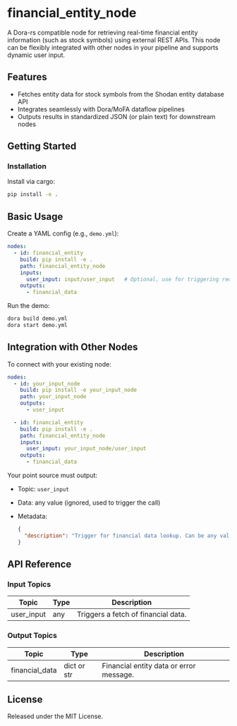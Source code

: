 # financial_entity_node

A Dora-rs compatible node for retrieving real-time financial entity information (such as stock symbols) using external REST APIs. This node can be flexibly integrated with other nodes in your pipeline and supports dynamic user input.

## Features
- Fetches entity data for stock symbols from the Shodan entity database API
- Integrates seamlessly with Dora/MoFA dataflow pipelines
- Outputs results in standardized JSON (or plain text) for downstream nodes

## Getting Started

### Installation
Install via cargo:
```bash
pip install -e .
```

## Basic Usage

Create a YAML config (e.g., `demo.yml`):

```yaml
nodes:
  - id: financial_entity
    build: pip install -e .
    path: financial_entity_node
    inputs:
      user_input: input/user_input   # Optional, use for triggering requests
    outputs:
      - financial_data
```

Run the demo:

```bash
dora build demo.yml
dora start demo.yml
```

## Integration with Other Nodes

To connect with your existing node:

```yaml
nodes:
  - id: your_input_node
    build: pip install -e your_input_node
    path: your_input_node
    outputs:
      - user_input

  - id: financial_entity
    build: pip install -e .
    path: financial_entity_node
    inputs:
      user_input: your_input_node/user_input
    outputs:
      - financial_data
```

Your point source must output:

* Topic: `user_input`
* Data: any value (ignored, used to trigger the call)
* Metadata:

  ```json
  {
    "description": "Trigger for financial data lookup. Can be any value."
  }
  ```

## API Reference

### Input Topics

| Topic      | Type   | Description                        |
|------------|--------|------------------------------------|
| user_input | any    | Triggers a fetch of financial data. |

### Output Topics

| Topic           | Type         | Description                              |
|-----------------|--------------|------------------------------------------|
| financial_data  | dict or str  | Financial entity data or error message.  |


## License

Released under the MIT License.

